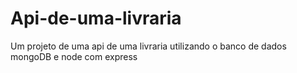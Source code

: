 # Api-de-uma-livraria
Um projeto de uma api de uma  livraria  utilizando o banco de dados mongoDB e node com express

